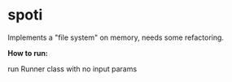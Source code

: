 # spoti

Implements a "file system" on memory, needs some refactoring.

<b>How to run:</b>

run Runner class with no input params
